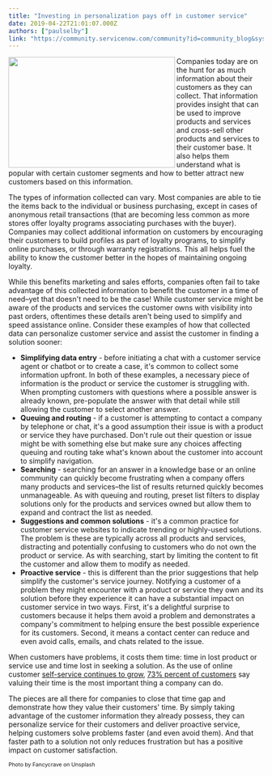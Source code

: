 ```yaml
---
title: "Investing in personalization pays off in customer service"
date: 2019-04-22T21:01:07.000Z
authors: ["paulselby"]
link: "https://community.servicenow.com/community?id=community_blog&sys_id=62f9be98dbc53b00fece0b55ca96191a"
---
```


<div class="wp-block-image"><img class="wp-image-3602" style="padding: 5 px;" src="https://insightsincustomerservice.files.wordpress.com/2019/04/fancycrave-254180-unsplash.jpg?w&#61;1024" alt="" width="329" height="219" align="left" /></div>

<p>Companies today are on the hunt for as much information about their customers as they can collect. That information provides insight that can be used to improve products and services and cross-sell other products and services to their customer base. It also helps them understand what is popular with certain customer segments and how to better attract new customers based on this information.</p>

<p>The types of information collected can vary. Most companies are able to tie the items back to the individual or business purchasing, except in cases of anonymous retail transactions (that are becoming less common as more stores offer loyalty programs associating purchases with the buyer). Companies may collect additional information on customers by encouraging their customers to build profiles as part of loyalty programs, to simplify online purchases, or through warranty registrations. This all helps fuel the ability to know the customer better in the hopes of maintaining ongoing loyalty.</p>

<p>While this benefits marketing and sales efforts, companies often fail to take advantage of this collected information to benefit the customer in a time of need–yet that doesn&#39;t need to be the case! While customer service might be aware of the products and services the customer owns with visibility into past orders, oftentimes these details aren&#39;t being used to simplify and speed assistance online. Consider these examples of how that collected data can personalize customer service and assist the customer in finding a solution sooner:</p>

<ul><li><strong>Simplifying data entry</strong> - before initiating a chat with a customer service agent or chatbot or to create a case, it&#39;s common to collect some information upfront. In both of these examples, a necessary piece of information is the product or service the customer is struggling with. When prompting customers with questions where a possible answer is already known, pre-populate the answer with that detail while still allowing the customer to select another answer.</li><li><strong>Queuing and routing</strong> - if a customer is attempting to contact a company by telephone or chat, it&#39;s a good assumption their issue is with a product or service they have purchased. Don&#39;t rule out their question or issue might be with something else but make sure any choices affecting queuing and routing take what&#39;s known about the customer into account to simplify navigation.</li><li><strong>Searching</strong> - searching for an answer in a knowledge base or an online community can quickly become frustrating when a company offers many products and services–the list of results returned quickly becomes unmanageable. As with queuing and routing, preset list filters to display solutions only for the products and services owned but allow them to expand and contract the list as needed.</li><li><strong>Suggestions and common solutions</strong> - it&#39;s a common practice for customer service websites to indicate trending or highly-used solutions. The problem is these are typically across all products and services, distracting and potentially confusing to customers who do not own the product or service. As with searching, start by limiting the content to fit the customer and allow them to modify as needed.</li><li><strong>Proactive service</strong> - this is different than the prior suggestions that help simplify the customer&#39;s service journey. Notifying a customer of a problem they might encounter with a product or service they own and its solution before they experience it can have a substantial impact on customer service in two ways. First, it&#39;s a delightful surprise to customers because it helps them avoid a problem and demonstrates a company&#39;s commitment to helping ensure the best possible experience for its customers. Second, it means a contact center can reduce and even avoid calls, emails, and chats related to the issue.</li></ul>

<p>When customers have problems, it costs them time: time in lost product or service use and time lost in seeking a solution. As the use of online customer <a href="https://go.forrester.com/blogs/top-customer-service-trends-for-2018/" target="_blank" rel="noopener noreferrer nofollow">self-service continues to grow</a>, <a href="https://go.forrester.com/blogs/16-03-03-your_customers_dont_want_to_call_you_for_support/" rel="nofollow">73% percent of customers</a> say valuing their time is the most important thing a company can do.</p>

<p>The pieces are all there for companies to close that time gap and demonstrate how they value their customers&#39; time. By simply taking advantage of the customer information they already possess, they can personalize service for their customers and deliver proactive service, helping customers solve problems faster (and even avoid them). And that faster path to a solution not only reduces frustration but has a positive impact on customer satisfaction.</p>

<p><span style="font-size: 8pt;">Photo by Fancycrave on Unsplash</span></p>